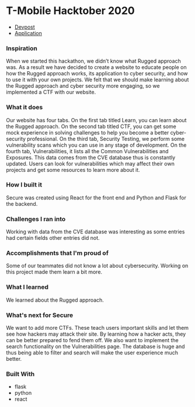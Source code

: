 # T-Mobile Hacktober 2020

 - [Devpost](https://devpost.com/software/secure-okyqrh)
 - [Application](https://tmobile20.web.app)

### Inspiration
When we started this hackathon, we didn’t know what Rugged approach was. As a result we have decided to create a website to educate people on how the Rugged approach works, its application to cyber security, and how to use it with your own projects. We felt that we should make learning about the Rugged approach and cyber security more engaging, so we implemented a CTF with our website.

### What it does
Our website has four tabs. On the first tab titled Learn, you can learn about the Rugged approach. On the second tab titled CTF, you can get some mock experience in solving challenges to help you become a better cyber-security professional. On the third tab, Security Testing, we perform some vulnerability scans which you can use in any stage of development. On the fourth tab, Vulnerabilities, it lists all the Common Vulnerabilities and Exposures. This data comes from the CVE database thus is constantly updated. Users can look for vulnerabilities which may affect their own projects and get some resources to learn more about it.

### How I built it
Secure was created using React for the front end and Python and Flask for the backend.

### Challenges I ran into
Working with data from the CVE database was interesting as some entries had certain fields other entries did not.

### Accomplishments that I'm proud of
Some of our teammates did not know a lot about cybersecurity. Working on this project made them learn a bit more.

### What I learned
We learned about the Rugged approach.

### What's next for Secure
We want to add more CTFs. These teach users important skills and let them see how hackers may attack their site. By learning how a hacker acts, they can be better prepared to fend them off. We also want to implement the search functionality on the Vulnerabilities page. The database is huge and thus being able to filter and search will make the user experience much better.

### Built With
 - flask
 - python
 - react
